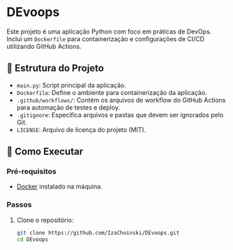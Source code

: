 # DEvoops

Este projeto é uma aplicação Python com foco em práticas de DevOps.  
Inclui um `Dockerfile` para containerização e configurações de CI/CD utilizando GitHub Actions.

## 📁 Estrutura do Projeto

- `main.py`: Script principal da aplicação.
- `Dockerfile`: Define o ambiente para containerização da aplicação.
- `.github/workflows/`: Contém os arquivos de workflow do GitHub Actions para automação de testes e deploy.
- `.gitignore`: Especifica arquivos e pastas que devem ser ignorados pelo Git.
- `LICENSE`: Arquivo de licença do projeto (MIT).

## 🚀 Como Executar

### Pré-requisitos

- [Docker](https://www.docker.com/) instalado na máquina.

### Passos

1. Clone o repositório:
   ```bash
   git clone https://github.com/IzaChoinski/DEvoops.git
   cd DEvoops
